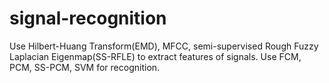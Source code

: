 # signal-recognition
Use Hilbert-Huang Transform(EMD),  MFCC, semi-supervised Rough Fuzzy Laplacian Eigenmap(SS-RFLE) to extract features of signals. Use FCM, PCM, SS-PCM, SVM for recognition.
